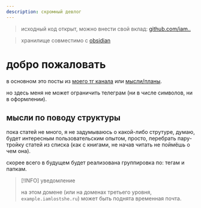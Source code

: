 ```yaml
---
description: скромный девлог
---
```


> исходный код открыт, можно внести свой вклад: [github.com/iam..](https://github.com/iamlostshe/iamlostshe.ru)

> хранилище совместимо с [obsidian](https://obsidian.md/download)

# добро пожаловать

в основном это посты из [моего тг канала](https://t.me/iamlostshe_blog) или [мысли/планы](_ideas.md).

но здесь меня не может ограничить телеграм (ни в числе символов, ни в оформлении).

## мысли по поводу структуры

пока статей не много, я не задумываюсь о какой-либо струтуре, думаю, будет интересным пользовательским опытом, просто, перебрать пару-тройку статей из списка (как с книгами, не начав читать не поймёшь о чем она).

скорее всего в будущем будет реализована группировка по: тегам и папкам.

> [!INFO] уведомление
>
> на этом домене (или на доменах третьего уровня, `example.iamlostshe.ru`) может быть поднята временная почта.
